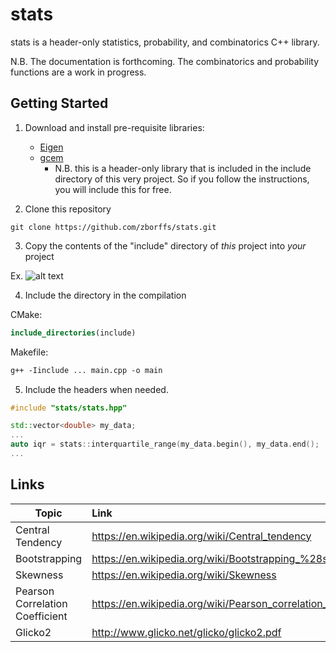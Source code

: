 stats
=======
stats is a header-only statistics, probability, and combinatorics C++ library.

N.B. The documentation is forthcoming. The combinatorics and probability functions are a work in progress.

Getting Started
---------------
1.    Download and install pre-requisite libraries:
      * [Eigen](http://eigen.tuxfamily.org/index.php?title=Main_Page)
      * [gcem](https://github.com/kthohr/gcem#status-and-documentation) 
        * N.B. this is a header-only library that is included in the include directory of this very project. So if you follow the instructions, you will include this for free.

2.    Clone this repository
```commandline
git clone https://github.com/zborffs/stats.git
```
3.    Copy the contents of the "include" directory of _this_ project into _your_ project

Ex. 
![alt text](docs/res/IncludeDirectory.png "Copy-Paste!")

4.    Include the directory in the compilation

CMake:
```cmake
include_directories(include)
```
Makefile:
```makefile
g++ -Iinclude ... main.cpp -o main
```
5.    Include the headers when needed.
```c++
#include "stats/stats.hpp"

std::vector<double> my_data;
...
auto iqr = stats::interquartile_range(my_data.begin(), my_data.end();
...
```

Links
-----
| Topic                          | Link                                                          |
|--------------------------------|:--------------------------------------------------------------|
|Central Tendency                | https://en.wikipedia.org/wiki/Central_tendency                |
|Bootstrapping                   | https://en.wikipedia.org/wiki/Bootstrapping_%28statistics%29  |
|Skewness                        | https://en.wikipedia.org/wiki/Skewness                        |
|Pearson Correlation Coefficient | https://en.wikipedia.org/wiki/Pearson_correlation_coefficient |
|Glicko2                         | http://www.glicko.net/glicko/glicko2.pdf                      |